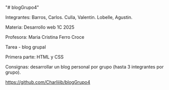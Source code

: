 "# blogGrupo4" 

Integrantes: 
Barros, Carlos.
Culla, Valentin.
Lobelle, Agustin.

Materia: Desarrollo web 1C 2025


Profesora: Maria Cristina Ferro Croce


Tarea - blog grupal

Primera parte: HTML y CSS

Consignas: desarrollar un blog personal por grupo (hasta 3 integrantes por grupo). 

https://github.com/Charliiib/blogGrupo4